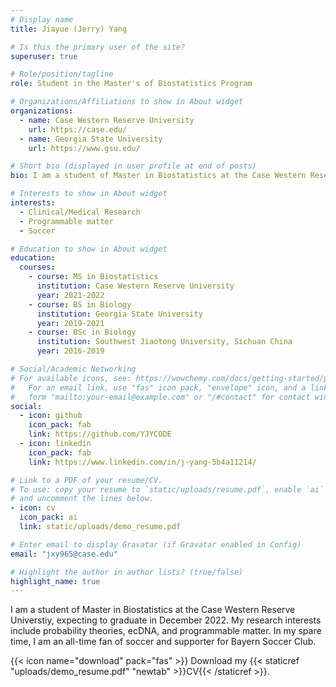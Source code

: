 ```yaml
---
# Display name
title: Jiayue (Jerry) Yang

# Is this the primary user of the site?
superuser: true

# Role/position/tagline
role: Student in the Master's of Biostatistics Program

# Organizations/Affiliations to show in About widget
organizations:
  - name: Case Western Reserve University
    url: https://case.edu/
  - name: Georgia State University
    url: https://www.gsu.edu/

# Short bio (displayed in user profile at end of posts)
bio: I am a student of Master in Biostatistics at the Case Western Reserve Universtiy, expecting to graduate in December 2022. My research interests include probability theories, ecDNA, and programmable matter. In my spare time, I am an all-time fan of soccer and supporter for Bayern Soccer Club.

# Interests to show in About widget
interests:
  - Clinical/Medical Research
  - Programmable matter
  - Soccer

# Education to show in About widget
education:
  courses:
    - course: MS in Biostatistics
      institution: Case Western Reserve University
      year: 2021-2022
    - course: BS in Biology
      institution: Georgia State University
      year: 2019-2021
    - course: BSc in Biology
      institution: Southwest Jiaotong University, Sichuan China
      year: 2016-2019

# Social/Academic Networking
# For available icons, see: https://wowchemy.com/docs/getting-started/page-builder/#icons
#   For an email link, use "fas" icon pack, "envelope" icon, and a link in the
#   form "mailto:your-email@example.com" or "/#contact" for contact widget.
social:
  - icon: github
    icon_pack: fab
    link: https://github.com/YJYCODE
  - icon: linkedin
    icon_pack: fab
    link: https://www.linkedin.com/in/j-yang-5b4a11214/

# Link to a PDF of your resume/CV.
# To use: copy your resume to `static/uploads/resume.pdf`, enable `ai` icons in `params.toml`,
# and uncomment the lines below.
- icon: cv
  icon_pack: ai
  link: static/uploads/demo_resume.pdf

# Enter email to display Gravatar (if Gravatar enabled in Config)
email: "jxy965@case.edu"

# Highlight the author in author lists? (true/false)
highlight_name: true
---
```


I am a student of Master in Biostatistics at the Case Western Reserve Universtiy, expecting to graduate in December 2022. My research interests include probability theories, ecDNA, and programmable matter. In my spare time, I am an all-time fan of soccer and supporter for Bayern Soccer Club.

{{< icon name="download" pack="fas" >}} Download my {{< staticref "uploads/demo_resume.pdf" "newtab" >}}CV{{< /staticref >}}.
